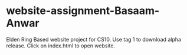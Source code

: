 # website-assignment-Basaam-Anwar
Elden Ring Based website project for CS10.
Use tag 1 to download alpha release.
Click on index.html to open website.
